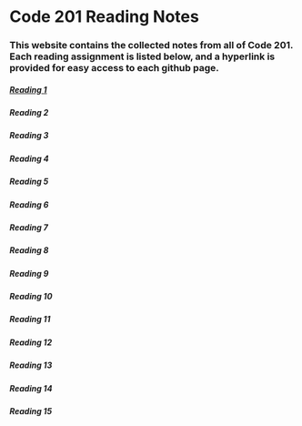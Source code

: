 # Code 201 Reading Notes

### This website contains the collected notes from all of Code 201. Each reading assignment is listed below, and a hyperlink is provided for easy access to each github page. 

##### [Reading 1](https://racarter1215.github.io/reading-notes-201/reading-01)

##### Reading 2

##### Reading 3

##### Reading 4

##### Reading 5

##### Reading 6

##### Reading 7

##### Reading 8

##### Reading 9

##### Reading 10

##### Reading 11

##### Reading 12

##### Reading 13

##### Reading 14

##### Reading 15
